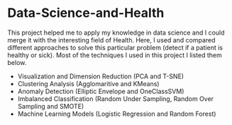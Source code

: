 # Data-Science-and-Health


This project helped me to apply my knowledge in data science and I could merge it with the interesting field of Health. Here, I used and compared different approaches to solve this particular problem (detect if a patient is healthy or sick). Most of the techniques I used in this project I listed them below.

- Visualization and Dimension Reduction (PCA and T-SNE)
- Clustering Analysis (Agglomaritive and KMeans)
- Anomaly Detection (Elliptic Envelope and OneClassSVM)
- Imbalanced Classification (Random Under Sampling, Random Over Sampling and SMOTE)
- Machine Learning Models (Logistic Regression and Random Forest)